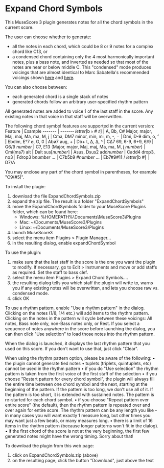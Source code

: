 # Expand Chord Symbols

This MuseScore 3 plugin generates notes for all the chord symbols in the current score.

The user can choose whether to generate:
* all the notes in each chord, which could be 8 or 9 notes for a complex chord like C13, or
* a condensed chord containing only the 4 most harmonically important notes, plus a bass note, and inverted as needed 
so that most of the notes are near or below middle C. This "condensed" mode produces voicings that are almost identical
to Marc Sabatella's recommended voicings shown [here](https://www.youtube.com/watch?v=iaca_EAmBCE&feature=youtu.be%0A) and [here](https://musescore.com/marcsabatella/chord-symbol-voicings-for-playback).

You can also choose between:
* each generated chord is a single stack of notes
* generated chords follow an arbitrary user-specified rhythm pattern

All generated notes are added to voice 1 of the last staff in the score. Any existing notes in that voice in that staff will be overwritten.

The following chord symbol features are supported in the current version:
Feature | Example
------- | -------
*letter*[b ♭ # ♯] | A, Bb, C#
Major, major, Maj, maj, Ma, ma, M, j | Cma, DM7
minor, min, mi, m, -, − | Dmi, D-9
dim, o, ° | Ebdim, E°7
ø, O, 0 | Abø7
aug, + | Db+
t, Δ, ∆, ^ | C∆7
69, 6-9, 6+9, 6/9 | G6/9
*number* | C7, E13
(Major, major, Maj, maj, Ma, ma, M, j *number*) | Cmi(ma7)
alt | Dalt
sus[*number*] | Asus, Dsus2
add*number* | Cadd4
drop3, no3 | Fdrop3
b*number* ... | C7b5b9
#*number* ... | Eb7#9#11
/ *letter*[b #] | D7/A

You may enclose any part of the chord symbol in parentheses, for example "C9(#5)".

To install the plugin:
1. download the file ExpandChordSymbols.zip
1. expand the zip file. The result is a folder "ExpandChordSymbols"
1. move the ExpandChordSymbols folder to your MuseScore Plugins folder, which can be found here:
   * Windows: %HOMEPATH%\Documents\MuseScore3\Plugins
   * Mac: ~/Documents/MuseScore3/Plugins
   * Linux: ~/Documents/MuseScore3/Plugins
1. launch MuseScore3
1. select the menu item Plugins > Plugin Manager...
1. in the resulting dialog, enable expandChordSymbol
   
To use the plugin:
1. make sure that the last staff in the score is the one you want the plugin to modify. If necessary, go to Edit > Instruments and move or add staffs as required. Set the staff to bass clef.
1. select the menu item Plugins > Expand Chord Symbols….
1. the resulting dialog tells you which staff the plugin will write to, warns you if any existing notes will be overwritten, and lets you choose raw vs. condensed mode.
1. click OK

To use a rhythm pattern, enable "Use a rhythm pattern" in the dialog. Clicking on the notes (1/8, 1/4 etc.) will add items to the rhythm pattern. Clicking on the notes in the pattern will cycle between these voicings: All notes, Bass note only, non-Bass notes only, or Rest. If you select a sequence of notes anywhere in the score before launching the dialog, you can then click "Use selection" to load those notes into the rhythm pattern.

When the dialog is launched, it displays the last rhythm pattern that you used on this score. If you don't want to use that, just click "Clear".

When using the rhythm pattern option, please be aware of the following:
• the plugin cannot generate tied notes
• tuplets (triplets, quintuplets, etc) cannot be used in the rhythm pattern
• if you do "Use selection" the rhythm pattern is taken from the first voice of the first staff of the selection
• if you choose "Restart pattern for every chord symbol", the plugin will always fill the entire time between one chord symbol and the next, starting at the beginning of the pattern. If the pattern is too long, we don't use all of it. If the pattern is too short, it is extended with sustained notes. The pattern is re-started for each chord symbol.
• if you choose "Repeat pattern over entire score" (the default), then the rhythm pattern is repeated over and over again for entire score. The rhythm pattern can be any length you like - in many cases you will want exactly 1 measure long, but other times you may want just a few beats, or many measures long.
• there is a limit of 16 items in the rhythm pattern (because longer patterns won't fit in the dialog).
• if the first chord of the score is not at the very beginning, the first few generated notes might have the wrong timing. Sorry about that!

To download the plugin from this web page:
1. click on ExpandChordSymbols.zip (above)
1. on the resulting page, click the button "Download", just above the text


